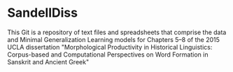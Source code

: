 # SandellDiss

This Git is a repository of text files and spreadsheets that comprise the data and Minimal Generalization Learning models for Chapters 5–8 of the 2015 UCLA dissertation "Morphological Productivity in Historical Linguistics: Corpus-based and Computational Perspectives on Word Formation in Sanskrit and Ancient Greek"

